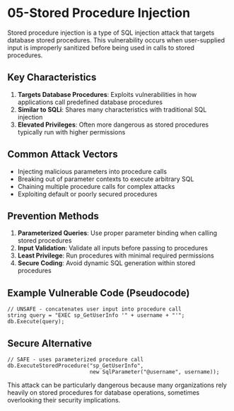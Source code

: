 

# 05-Stored Procedure Injection

Stored procedure injection is a type of SQL injection attack that targets database stored procedures. This vulnerability occurs when user-supplied input is improperly sanitized before being used in calls to stored procedures.

## Key Characteristics

1. **Targets Database Procedures**: Exploits vulnerabilities in how applications call predefined database procedures
2. **Similar to SQLi**: Shares many characteristics with traditional SQL injection
3. **Elevated Privileges**: Often more dangerous as stored procedures typically run with higher permissions

## Common Attack Vectors

- Injecting malicious parameters into procedure calls
- Breaking out of parameter contexts to execute arbitrary SQL
- Chaining multiple procedure calls for complex attacks
- Exploiting default or poorly secured procedures

## Prevention Methods

1. **Parameterized Queries**: Use proper parameter binding when calling stored procedures
2. **Input Validation**: Validate all inputs before passing to procedures
3. **Least Privilege**: Run procedures with minimal required permissions
4. **Secure Coding**: Avoid dynamic SQL generation within stored procedures

## Example Vulnerable Code (Pseudocode)

```
// UNSAFE - concatenates user input into procedure call
string query = "EXEC sp_GetUserInfo '" + username + "'";
db.Execute(query);
```

## Secure Alternative

```
// SAFE - uses parameterized procedure call
db.ExecuteStoredProcedure("sp_GetUserInfo", 
                          new SqlParameter("@username", username));
```

This attack can be particularly dangerous because many organizations rely heavily on stored procedures for database operations, sometimes overlooking their security implications.